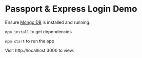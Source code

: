 # Passport & Express Login Demo

Ensure [Mongo DB](https://www.mongodb.com/download-center/community) is installed and running.

`npm install` to get dependencies

`npm start` to run the app

Visit http://localhost:3000 to view.
